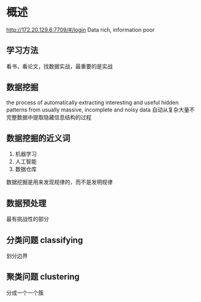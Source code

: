 # 概述
<http://172.20.129.6:7709/#/login>
Data rich, information poor
## 学习方法
看书，看论文，找数据实战，最重要的是实战
## 数据挖掘
the process of automatically extracting interesting and useful hidden patterns from usually massive, incomplete and noisy data
自动从复杂大量不完整数据中提取隐藏信息结构的过程
## 数据挖掘的近义词
1. 机器学习
2. 人工智能
3. 数据仓库

数据挖掘是用来发现规律的，而不是发明规律
## 数据预处理
最有挑战性的部分
## 分类问题 classifying
划分边界
## 聚类问题 clustering
分成一个一个簇


